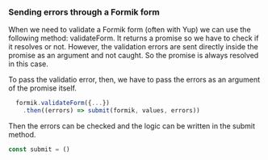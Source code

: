 ### Sending errors through a Formik form

When we need to validate a Formik form (often with Yup) we can use the following method: validateForm.
It returns a promise so we have to check if it resolves or not.
However, the validation errors are sent directly inside the promise as an argument and not caught. So the promise is always resolved in this case.

To pass the validatio error, then, we have to pass the errors as an argument of the promise itself.

```js
  formik.validateForm({...})
    .then((errors) => submit(formik, values, errors))
```

Then the errors can be checked and the logic can be written in the submit method.

```js
const submit = ()
```
